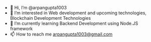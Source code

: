 - 👋 Hi, I’m @arpangupta1003
- 👀 I’m interested in Web development and upcoming technologies, Blockchain Development Technologies
- 🌱 I’m currently learning Backend Development using Node.JS framework
- 📫 How to reach me arpangupta1003@gmail.com

<!---
arpangupta1003/arpangupta1003 is a ✨ special ✨ repository because its `README.md` (this file) appears on your GitHub profile.
You can click the Preview link to take a look at your changes.
--->
